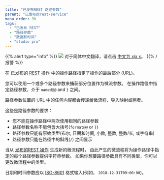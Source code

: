```yaml
---
title: "已发布REST 路径参数"
parent: "已发布的rest-service"
menu_order: 30
tags:
  - "已发布 REST"
  - "路径参数"
  - "数据和时间"
  - "studio pro"
---
```


{{% alert type="info" %}}
<img src="attachments/chinese-translation/china.png" style="display: inline-block; margin: 0" /> 对于简体中文翻译，请点击 [中文为 xix x](https://cdn.mendix.tencent-cloud.com/documentation/refguide8/published-rest-path-parameters.pdf)。
{{% /报警 %}}

在 [已发布的 REST 操作](published-rest-operation) 中的操作路径指定了操作的最后部分 (URL)。

您可以使用一个或多个路径参数来捕获部分位置作为微流参数。 在操作路径中指定路径参数，介于 `named@@` and `}` 之间。

路径参数位置的 URL 中的任何内容都会传递给微流程、导入映射或两者。

这些是路径参数的要求：

* 您不能在操作路径中两次使用相同的路径参数
* 路径参数名称不能包含大括号(`format@@` or `}`)
* 路径参数只能有原始类型(布尔, 日期和时间, 小数, 整数, 整数/长, 或字符串)
* 路径参数只能在路径中的斜线(`/`) 之间显示

当从 [发布的REST 操作](published-rest-operation) 生成新的微流程时， 由此产生的微流程将为操作路径中指定的每个路径参数提供字符串参数。 如果你想要路径参数具有不同类型，你可以更改微流程中的类型。

日期和时间参数应以 [ISO-8601](https://www.w3schools.com/xml/schema_dtypes_date.asp) 格式输入(例如， `2018-12-31T09:00:00`)。
